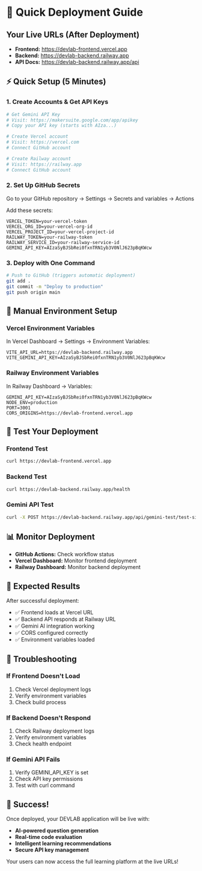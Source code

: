 # 🚀 Quick Deployment Guide

## Your Live URLs (After Deployment)
- **Frontend:** https://devlab-frontend.vercel.app
- **Backend:** https://devlab-backend.railway.app
- **API Docs:** https://devlab-backend.railway.app/api

## ⚡ Quick Setup (5 Minutes)

### 1. Create Accounts & Get API Keys
```bash
# Get Gemini API Key
# Visit: https://makersuite.google.com/app/apikey
# Copy your API key (starts with AIza...)

# Create Vercel account
# Visit: https://vercel.com
# Connect GitHub account

# Create Railway account  
# Visit: https://railway.app
# Connect GitHub account
```

### 2. Set Up GitHub Secrets
Go to your GitHub repository → Settings → Secrets and variables → Actions

Add these secrets:
```
VERCEL_TOKEN=your-vercel-token
VERCEL_ORG_ID=your-vercel-org-id  
VERCEL_PROJECT_ID=your-vercel-project-id
RAILWAY_TOKEN=your-railway-token
RAILWAY_SERVICE_ID=your-railway-service-id
GEMINI_API_KEY=AIzaSyBJSbRei0fxnTRN1yb3V0NlJ623pBqKWcw
```

### 3. Deploy with One Command
```bash
# Push to GitHub (triggers automatic deployment)
git add .
git commit -m "Deploy to production"
git push origin main
```

## 🔧 Manual Environment Setup

### Vercel Environment Variables
In Vercel Dashboard → Settings → Environment Variables:
```
VITE_API_URL=https://devlab-backend.railway.app
VITE_GEMINI_API_KEY=AIzaSyBJSbRei0fxnTRN1yb3V0NlJ623pBqKWcw
```

### Railway Environment Variables  
In Railway Dashboard → Variables:
```
GEMINI_API_KEY=AIzaSyBJSbRei0fxnTRN1yb3V0NlJ623pBqKWcw
NODE_ENV=production
PORT=3001
CORS_ORIGINS=https://devlab-frontend.vercel.app
```

## 🧪 Test Your Deployment

### Frontend Test
```bash
curl https://devlab-frontend.vercel.app
```

### Backend Test
```bash
curl https://devlab-backend.railway.app/health
```

### Gemini API Test
```bash
curl -X POST https://devlab-backend.railway.app/api/gemini-test/test-simple
```

## 📊 Monitor Deployment

- **GitHub Actions:** Check workflow status
- **Vercel Dashboard:** Monitor frontend deployment
- **Railway Dashboard:** Monitor backend deployment

## 🎯 Expected Results

After successful deployment:
- ✅ Frontend loads at Vercel URL
- ✅ Backend API responds at Railway URL  
- ✅ Gemini AI integration working
- ✅ CORS configured correctly
- ✅ Environment variables loaded

## 🚨 Troubleshooting

### If Frontend Doesn't Load
1. Check Vercel deployment logs
2. Verify environment variables
3. Check build process

### If Backend Doesn't Respond
1. Check Railway deployment logs
2. Verify environment variables
3. Check health endpoint

### If Gemini API Fails
1. Verify GEMINI_API_KEY is set
2. Check API key permissions
3. Test with curl command

## 🎉 Success!

Once deployed, your DEVLAB application will be live with:
- **AI-powered question generation**
- **Real-time code evaluation** 
- **Intelligent learning recommendations**
- **Secure API key management**

Your users can now access the full learning platform at the live URLs!
